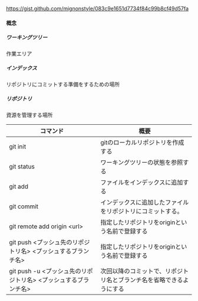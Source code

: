 https://gist.github.com/mignonstyle/083c9e1651d7734f84c99b8cf49d57fa
#### 概念
##### ワーキングツリー
作業エリア
##### インデックス
リポジトリにコミットする準備をするための場所
##### リポジトリ
資源を管理する場所   
 
| コマンド | 概要 |
|----|---- |
| git init | gitのローカルリポジトリを作成する |
| git status | ワーキングツリーの状態を参照する |
| git add | ファイルをインデックスに追加する |
| git commit | インデックスに追加したファイルをリポジトリにコミットする。 |
| git remote add origin &lt;url&gt; | 指定したリポジトリをoriginという名前で登録する |
| git push  &lt;プッシュ先のリポジトリ名&gt; &lt;プッシュするブランチ名&gt; |指定したリポジトリをoriginという名前で登録する |
| git push -u &lt;プッシュ先のリポジトリ名&gt; &lt;プッシュするブランチ名&gt; |次回以降のコミットで、リポジトリ名とブランチ名を省略できるようにする |
